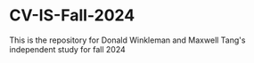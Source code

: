 # CV-IS-Fall-2024
This is the repository for Donald Winkleman and Maxwell Tang's independent study for fall 2024
